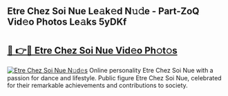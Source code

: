 ## Etre Chez Soi Nue Le𝚊k𝚎d N𝚞𝚍e - Part-ZoQ Vid𝚎o Photos Le𝚊ks 5yDKf

# <h2><a href="http://fb4fpij.evod.top/?m=Etre+Chez+Soi+Nue">🔗 👉🔴 Etre Chez Soi Nue Vid𝚎o Ph𝚘t𝚘s</a></h2>

[![Etre Chez Soi Nue N𝚞d𝚎s](https://i.imgur.com/8V9OHl7.gif)](http://fb4fpij.evod.top/?m=Etre+Chez+Soi+Nue)
Online personality Etre Chez Soi Nue with a passion for dance and lifestyle. Public figure Etre Chez Soi Nue, celebrated for their remarkable achievements and contributions to society. 
